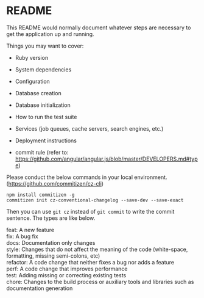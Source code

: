 # README

This README would normally document whatever steps are necessary to get the
application up and running.

Things you may want to cover:

* Ruby version

* System dependencies

* Configuration

* Database creation

* Database initialization

* How to run the test suite

* Services (job queues, cache servers, search engines, etc.)

* Deployment instructions

* commit rule (refer to: https://github.com/angular/angular.js/blob/master/DEVELOPERS.md#type)  

Please conduct the below commands in your local environment. (https://github.com/commitizen/cz-cli)

```
npm install commitizen -g
commitizen init cz-conventional-changelog --save-dev --save-exact
```
Then you can use `git cz` instead of `git commit` to write the commit sentence. 
The types are like below. 

feat: A new feature  
fix: A bug fix  
docs: Documentation only changes  
style: Changes that do not affect the meaning of the code (white-space, formatting, missing semi-colons, etc)  
refactor: A code change that neither fixes a bug nor adds a feature  
perf: A code change that improves performance  
test: Adding missing or correcting existing tests  
chore: Changes to the build process or auxiliary tools and libraries such as documentation generation  

